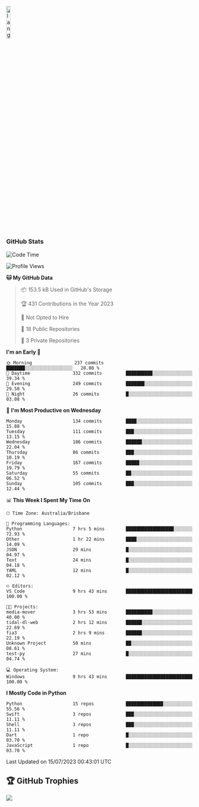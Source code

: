 <p align="left"><img width=15%" src="https://github.com/alansmathew/alansmathew/raw/master/lang.gif" alt="lang image here" /></p>

# <h3 align="left">GitHub Stats</h3>

<!--START_SECTION:waka-->
![Code Time](http://img.shields.io/badge/Code%20Time-290%20hrs%206%20mins-blue)

![Profile Views](http://img.shields.io/badge/Profile%20Views-0-blue)

**🐱 My GitHub Data** 

> 📦 153.5 kB Used in GitHub's Storage 
 > 
> 🏆 431 Contributions in the Year 2023
 > 
> 🚫 Not Opted to Hire
 > 
> 📜 18 Public Repositories 
 > 
> 🔑 3 Private Repositories 
 > 
**I'm an Early 🐤** 

```text
🌞 Morning                237 commits         ███████░░░░░░░░░░░░░░░░░░   28.08 % 
🌆 Daytime                332 commits         ██████████░░░░░░░░░░░░░░░   39.34 % 
🌃 Evening                249 commits         ███████░░░░░░░░░░░░░░░░░░   29.50 % 
🌙 Night                  26 commits          █░░░░░░░░░░░░░░░░░░░░░░░░   03.08 % 
```
📅 **I'm Most Productive on Wednesday** 

```text
Monday                   134 commits         ████░░░░░░░░░░░░░░░░░░░░░   15.88 % 
Tuesday                  111 commits         ███░░░░░░░░░░░░░░░░░░░░░░   13.15 % 
Wednesday                186 commits         ██████░░░░░░░░░░░░░░░░░░░   22.04 % 
Thursday                 86 commits          ███░░░░░░░░░░░░░░░░░░░░░░   10.19 % 
Friday                   167 commits         █████░░░░░░░░░░░░░░░░░░░░   19.79 % 
Saturday                 55 commits          ██░░░░░░░░░░░░░░░░░░░░░░░   06.52 % 
Sunday                   105 commits         ███░░░░░░░░░░░░░░░░░░░░░░   12.44 % 
```


📊 **This Week I Spent My Time On** 

```text
🕑︎ Time Zone: Australia/Brisbane

💬 Programming Languages: 
Python                   7 hrs 5 mins        ██████████████████░░░░░░░   72.93 % 
Other                    1 hr 22 mins        ████░░░░░░░░░░░░░░░░░░░░░   14.09 % 
JSON                     29 mins             █░░░░░░░░░░░░░░░░░░░░░░░░   04.97 % 
Text                     24 mins             █░░░░░░░░░░░░░░░░░░░░░░░░   04.18 % 
YAML                     12 mins             █░░░░░░░░░░░░░░░░░░░░░░░░   02.12 % 

🔥 Editors: 
VS Code                  9 hrs 43 mins       █████████████████████████   100.00 % 

🐱‍💻 Projects: 
media-mover              3 hrs 53 mins       ██████████░░░░░░░░░░░░░░░   40.00 % 
tidal-dl-web             2 hrs 12 mins       ██████░░░░░░░░░░░░░░░░░░░   22.69 % 
fia3                     2 hrs 9 mins        ██████░░░░░░░░░░░░░░░░░░░   22.19 % 
Unknown Project          50 mins             ██░░░░░░░░░░░░░░░░░░░░░░░   08.61 % 
test-py                  27 mins             █░░░░░░░░░░░░░░░░░░░░░░░░   04.74 % 

💻 Operating System: 
Windows                  9 hrs 43 mins       █████████████████████████   100.00 % 
```

**I Mostly Code in Python** 

```text
Python                   15 repos            ██████████████░░░░░░░░░░░   55.56 % 
Swift                    3 repos             ███░░░░░░░░░░░░░░░░░░░░░░   11.11 % 
Shell                    3 repos             ███░░░░░░░░░░░░░░░░░░░░░░   11.11 % 
Dart                     1 repo              █░░░░░░░░░░░░░░░░░░░░░░░░   03.70 % 
JavaScript               1 repo              █░░░░░░░░░░░░░░░░░░░░░░░░   03.70 % 
```




 Last Updated on 15/07/2023 00:43:01 UTC
<!--END_SECTION:waka-->

## 🏆 GitHub Trophies

![](https://github-profile-trophy.vercel.app/?username=samh06&theme=discord&no-frame=true&no-bg=false&margin-w=4)
